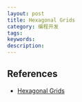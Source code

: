 ```yaml
---
layout: post
title: Hexagonal Grids
category: 编程开发
tags: 
keywords: 
description: 
---
```


## References

* [Hexagonal Grids](https://www.redblobgames.com/grids/hexagons/#conversions)